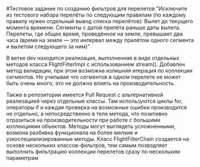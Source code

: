 #Тестовое задание по созданию фильтров для перелетов
"Исключите из тестового набора перелёты по следующим правилам (по каждому правилу нужен отдельный вывод списка перелётов):
Вылет до текущего момента времени.
Сегменты с датой прилёта раньше даты вылета.
Перелеты, где общее время, проведённое на земле, превышает два часа (время на земле — это интервал между прилётом одного сегмента и вылетом следующего за ним)"

В ветке dev находится реализация, выполненная в виде отдельных методов класса FlightFilterImpl с использованием stream().
Добавлен метод валидации, при этом возможна излишняя итерация по коллекции сегментов. Но учитывая что сегментов в одном перелете не может быть очень много, это не должно влиять на производительность.

Также в репозитории имеется Pull Request с альтернативной реализацией через отдельные классы.
Там используются циклы for, операторы if и каждая проверка на возможные ошибки производится не отдельно, а непосредственно в теле метода, что позитивно отразиться на производительности при работе с большими коллекциями объектов.
Методы могут выглядеть усложненными, возмона разбивка функционала на более мелкие и узкоспециализированные методы.
Класс FlightFilterChain создается на основе нескольких классов-фильтров, тем самым позводляет выполнить фильтрацию коллекции перелетов сразу по нескольким параметрам
